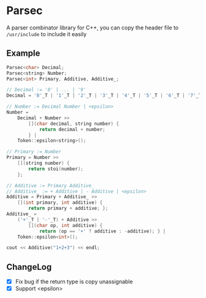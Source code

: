# Parsec

A parser combinator library for C++, you can copy the header file to `/usr/include` to include it easily

## Example

```cpp
Parsec<char> Decimal;
Parsec<string> Number;
Parsec<int> Primary, Additive, Additive_;

// Decimal := '0' | ... | '9'
Decimal = '0'_T | '1'_T | '2'_T | '3'_T | '4'_T | '5'_T | '6'_T | '7'_T | '8'_T | '9'_T;

// Number := Decimal Number | <epsilon>
Number =
    Decimal + Number >>
        [](char decimal, string number) {
            return decimal + number;
        } |
    Token::epsilon<string>();

// Primary := Number
Primary = Number >>
    [](string number) {
        return stoi(number);
    };

// Additive := Primary Additive_
// Additive_ := + Additive | - Additive | <epsilon>
Additive = Primary + Additive_ >>
    [](int primary, int additive) {
        return primary + additive; };
Additive_ =
    ('+'_T | '-'_T) + Additive >>
        [](char op, int additive) {
            return (op == '+' ? additive : -additive); } |
    Token::epsilon<int>();

cout << Additive("1+2+3") << endl;
```

## ChangeLog

+ [X] Fix bug if the return type is copy unassignable
+ [X] Support \<epsilon\>
